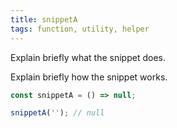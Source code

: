 ```yaml
---
title: snippetA
tags: function, utility, helper
---
```


Explain briefly what the snippet does.

Explain briefly how the snippet works.

```js
const snippetA = () => null;
```

```js
snippetA(''); // null
```
